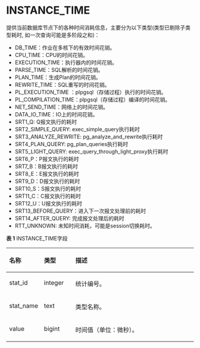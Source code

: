 # INSTANCE\_TIME<a name="ZH-CN_TOPIC_0289900716"></a>

提供当前数据库节点下的各种时间消耗信息，主要分为以下类型(类型已剔除子类型耗时, 如一次查询可能是多阶段之和)：

-   DB\_TIME：作业在多核下的有效时间花销。
-   CPU\_TIME：CPU的时间花销。
-   EXECUTION\_TIME：执行器内的时间花销。
-   PARSE\_TIME：SQL解析的时间花销。
-   PLAN\_TIME：生成Plan的时间花销。
-   REWRITE\_TIME：SQL重写的时间花销。
-   PL\_EXECUTION\_TIME ：plpgsql（存储过程）执行的时间花销。
-   PL\_COMPILATION\_TIME：plpgsql（存储过程）编译的时间花销。
-   NET\_SEND\_TIME：网络上的时间花销。
-   DATA\_IO\_TIME：IO上的时间花销。
-   SRT1_Q: Q报文执行的耗时
-   SRT2_SIMPLE_QUERY: exec_simple_query执行耗时
-   SRT3_ANALYZE_REWRITE: pg_analyze_and_rewrite执行耗时
-   SRT4_PLAN_QUERY: pg_plan_queries执行耗时
-   SRT5_LIGHT_QUERY: exec_query_through_light_proxy执行耗时
-   SRT6_P：P报文执行的耗时
-   SRT7_B：B报文执行的耗时
-   SRT8_E：E报文执行的耗时
-   SRT9_D：D报文执行的耗时
-   SRT10_S：S报文执行的耗时
-   SRT11_C：C报文执行的耗时
-   SRT12_U：U报文执行的耗时
-   SRT13_BEFORE_QUERY：进入下一次报文处理前的耗时
-   SRT14_AFTER_QUERY: 完成报文处理后的耗时
-   RTT_UNKNOWN: 未知时间消耗，可能是session切换耗时。

**表 1**  INSTANCE\_TIME字段

<a name="zh-cn_topic_0283136931_zh-cn_topic_0237122557_table1442423914333"></a>
<table><thead align="left"><tr id="zh-cn_topic_0283136931_zh-cn_topic_0237122557_row18577739163316"><th class="cellrowborder" valign="top" width="17.27%" id="mcps1.2.4.1.1"><p id="zh-cn_topic_0283136931_zh-cn_topic_0237122557_p857711399331"><a name="zh-cn_topic_0283136931_zh-cn_topic_0237122557_p857711399331"></a><a name="zh-cn_topic_0283136931_zh-cn_topic_0237122557_p857711399331"></a><strong id="zh-cn_topic_0283136931_zh-cn_topic_0237122557_b13577839103318"><a name="zh-cn_topic_0283136931_zh-cn_topic_0237122557_b13577839103318"></a><a name="zh-cn_topic_0283136931_zh-cn_topic_0237122557_b13577839103318"></a>名称</strong></p>
</th>
<th class="cellrowborder" valign="top" width="16.8%" id="mcps1.2.4.1.2"><p id="zh-cn_topic_0283136931_zh-cn_topic_0237122557_p19577239113315"><a name="zh-cn_topic_0283136931_zh-cn_topic_0237122557_p19577239113315"></a><a name="zh-cn_topic_0283136931_zh-cn_topic_0237122557_p19577239113315"></a><strong id="zh-cn_topic_0283136931_zh-cn_topic_0237122557_b15577639183318"><a name="zh-cn_topic_0283136931_zh-cn_topic_0237122557_b15577639183318"></a><a name="zh-cn_topic_0283136931_zh-cn_topic_0237122557_b15577639183318"></a>类型</strong></p>
</th>
<th class="cellrowborder" valign="top" width="65.93%" id="mcps1.2.4.1.3"><p id="zh-cn_topic_0283136931_zh-cn_topic_0237122557_p4577439153315"><a name="zh-cn_topic_0283136931_zh-cn_topic_0237122557_p4577439153315"></a><a name="zh-cn_topic_0283136931_zh-cn_topic_0237122557_p4577439153315"></a><strong id="zh-cn_topic_0283136931_zh-cn_topic_0237122557_b19578183933316"><a name="zh-cn_topic_0283136931_zh-cn_topic_0237122557_b19578183933316"></a><a name="zh-cn_topic_0283136931_zh-cn_topic_0237122557_b19578183933316"></a>描述</strong></p>
</th>
</tr>
</thead>
<tbody><tr id="zh-cn_topic_0283136931_zh-cn_topic_0237122557_row175781339153312"><td class="cellrowborder" valign="top" width="17.27%" headers="mcps1.2.4.1.1 "><p id="zh-cn_topic_0283136931_zh-cn_topic_0237122557_p13578143993312"><a name="zh-cn_topic_0283136931_zh-cn_topic_0237122557_p13578143993312"></a><a name="zh-cn_topic_0283136931_zh-cn_topic_0237122557_p13578143993312"></a>stat_id</p>
</td>
<td class="cellrowborder" valign="top" width="16.8%" headers="mcps1.2.4.1.2 "><p id="zh-cn_topic_0283136931_zh-cn_topic_0237122557_p1057853912337"><a name="zh-cn_topic_0283136931_zh-cn_topic_0237122557_p1057853912337"></a><a name="zh-cn_topic_0283136931_zh-cn_topic_0237122557_p1057853912337"></a>integer</p>
</td>
<td class="cellrowborder" valign="top" width="65.93%" headers="mcps1.2.4.1.3 "><p id="zh-cn_topic_0283136931_zh-cn_topic_0237122557_p1757873920336"><a name="zh-cn_topic_0283136931_zh-cn_topic_0237122557_p1757873920336"></a><a name="zh-cn_topic_0283136931_zh-cn_topic_0237122557_p1757873920336"></a>统计编号。</p>
</td>
</tr>
<tr id="zh-cn_topic_0283136931_zh-cn_topic_0237122557_row17578153914339"><td class="cellrowborder" valign="top" width="17.27%" headers="mcps1.2.4.1.1 "><p id="zh-cn_topic_0283136931_zh-cn_topic_0237122557_p857812394333"><a name="zh-cn_topic_0283136931_zh-cn_topic_0237122557_p857812394333"></a><a name="zh-cn_topic_0283136931_zh-cn_topic_0237122557_p857812394333"></a>stat_name</p>
</td>
<td class="cellrowborder" valign="top" width="16.8%" headers="mcps1.2.4.1.2 "><p id="zh-cn_topic_0283136931_zh-cn_topic_0237122557_p1257873983311"><a name="zh-cn_topic_0283136931_zh-cn_topic_0237122557_p1257873983311"></a><a name="zh-cn_topic_0283136931_zh-cn_topic_0237122557_p1257873983311"></a>text</p>
</td>
<td class="cellrowborder" valign="top" width="65.93%" headers="mcps1.2.4.1.3 "><p id="zh-cn_topic_0283136931_zh-cn_topic_0237122557_p13578103973319"><a name="zh-cn_topic_0283136931_zh-cn_topic_0237122557_p13578103973319"></a><a name="zh-cn_topic_0283136931_zh-cn_topic_0237122557_p13578103973319"></a>类型名称。</p>
</td>
</tr>
<tr id="zh-cn_topic_0283136931_zh-cn_topic_0237122557_row14578123913314"><td class="cellrowborder" valign="top" width="17.27%" headers="mcps1.2.4.1.1 "><p id="zh-cn_topic_0283136931_zh-cn_topic_0237122557_p1357933910338"><a name="zh-cn_topic_0283136931_zh-cn_topic_0237122557_p1357933910338"></a><a name="zh-cn_topic_0283136931_zh-cn_topic_0237122557_p1357933910338"></a>value</p>
</td>
<td class="cellrowborder" valign="top" width="16.8%" headers="mcps1.2.4.1.2 "><p id="zh-cn_topic_0283136931_zh-cn_topic_0237122557_p75791139173314"><a name="zh-cn_topic_0283136931_zh-cn_topic_0237122557_p75791139173314"></a><a name="zh-cn_topic_0283136931_zh-cn_topic_0237122557_p75791139173314"></a>bigint</p>
</td>
<td class="cellrowborder" valign="top" width="65.93%" headers="mcps1.2.4.1.3 "><p id="zh-cn_topic_0283136931_zh-cn_topic_0237122557_p125797399330"><a name="zh-cn_topic_0283136931_zh-cn_topic_0237122557_p125797399330"></a><a name="zh-cn_topic_0283136931_zh-cn_topic_0237122557_p125797399330"></a>时间值（单位：微秒）。</p>
</td>
</tr>
</tbody>
</table>

